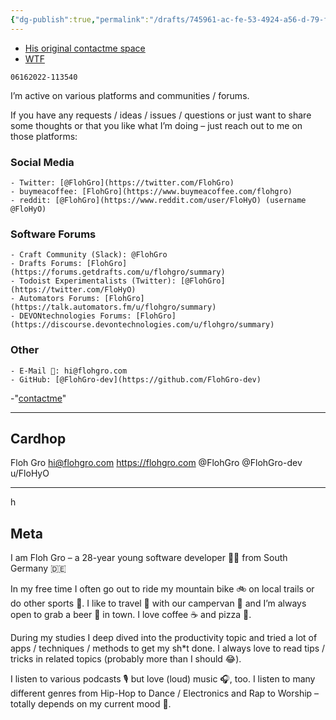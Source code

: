 ```yaml
---
{"dg-publish":true,"permalink":"/drafts/745961-ac-fe-53-4924-a56-d-79-fbb-943-e51-f/","dgHomeLink":true,"dgPassFrontmatter":false}
---
```



- [His original contactme space](https://flohgro.com/contactme/)
- [WTF](https://davidblue.wtf/drafts/745961AC-FE53-4924-A56D-79FBB943E51F.html)

`06162022-113540`

I’m active on various platforms and communities / forums.

If you have any requests / ideas / issues / questions or just want to share some thoughts or that you like what I’m doing – just reach out to me on those platforms:

### Social Media
    - Twitter: [@FlohGro](https://twitter.com/FlohGro)
    - buymeacoffee: [FlohGro](https://www.buymeacoffee.com/flohgro)
    - reddit: [@FlohGro](https://www.reddit.com/user/FloHyO) (username @FloHyO)
  
### **Software Forums**
    - Craft Community (Slack): @FlohGro
    - Drafts Forums: [FlohGro](https://forums.getdrafts.com/u/flohgro/summary)
    - Todoist Experimentalists (Twitter): [@FlohGro](https://twitter.com/FloHyO)
    - Automators Forums: [FlohGro](https://talk.automators.fm/u/flohgro/summary)
    - DEVONtechnologies Forums: [FlohGro](https://discourse.devontechnologies.com/u/flohgro/summary)

### **Other** 
    - E-Mail 📧: hi@flohgro.com
    - GitHub: [@FlohGro-dev](https://github.com/FlohGro-dev)
-"[contactme](https://flohgro.com/contactme/)"

---

## Cardhop

Floh Gro
hi@flohgro.com
https://flohgro.com
@FlohGro
@FlohGro-dev
u/FloHyO

---
h
## Meta

I am Floh Gro – a 28-year young software developer 👨‍💻 from South Germany 🇩🇪

In my free time I often go out to ride my mountain bike 🚲️ on local trails or do other sports 🏅. I like to travel 🧳 with our campervan 🚐 and I’m always open to grab a beer 🍺 in town. I love coffee ☕️ and pizza 🍕. 

During my studies I deep dived into the productivity topic and tried a lot of apps / techniques / methods to get my sh*t done. I always love to read tips / tricks in related topics (probably more than I should 😂).

I listen to various podcasts 🎙️ but love (loud) music 🎧️, too. I listen to many different genres from Hip-Hop to Dance / Electronics and Rap to Worship – totally depends on my current mood 🍄.